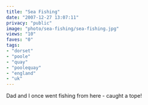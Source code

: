 ```yaml
---
title: "Sea Fishing"
date: "2007-12-27 13:07:11"
privacy: "public"
image: "photo/sea-fishing/sea-fishing.jpg"
views: "10"
faves: "0"
tags:
- "dorset"
- "poole"
- "quay"
- "poolequay"
- "england"
- "uk"
---
```

Dad and I once went fishing from here - caught a tope!
